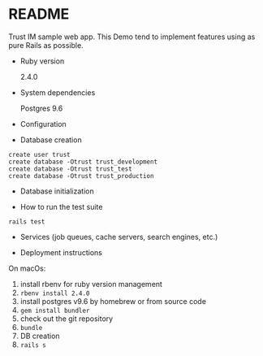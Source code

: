 # README
Trust IM sample web app.
This Demo tend to implement features using as pure Rails as possible.

* Ruby version

  2.4.0
  
* System dependencies

  Postgres 9.6

* Configuration
  
* Database creation
```
create user trust
create database -Otrust trust_development 
create database -Otrust trust_test
create database -Otrust trust_production
```
* Database initialization

* How to run the test suite

`rails test`
  
* Services (job queues, cache servers, search engines, etc.)

* Deployment instructions

On macOs:

1. install rbenv for ruby version management
2. `rbenv install 2.4.0`
3. install postgres v9.6 by homebrew or from source code
4. `gem install bundler`
5. check out the git repository
6. `bundle`
7. DB creation
8. `rails s`
